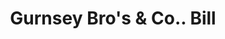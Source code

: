 ---
doi: 10.7916/D8SJ2XN4
date_other: '1900'
date_other_textual: 1900-1909
form: printed ephemera
genre:
- Invoices
name:
- Gurnsey Bro's & Co.
object_in_context_url: https://biggert.cul.columbia.edu/items/view/ave_biggert_00775
subject_hierarchical_geographic:
- Keene, New Hampshire, United States
subject_name:
- Gurnsey Bro's & Co.
title: Gurnsey Bro's & Co.. Bill
sort_title: Gurnsey Bro's & Co.. Bill
call_number: ave_biggert_00775
coordinates:
- 42.933611111111105,-72.27805555555555
pid: ave_biggert_00775
identifiers: ave_biggert_00775
permalink: /biggert/ave_biggert_00775/
layout: iiif-image-page
---